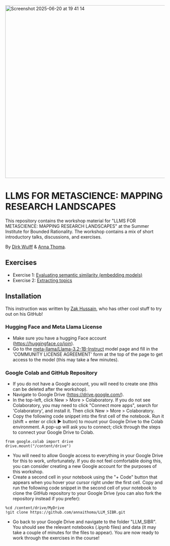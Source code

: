 <img width="545" alt="Screenshot 2025-06-20 at 19 41 14" src="https://github.com/user-attachments/assets/69203158-f81d-4afb-ac09-d192ca250f56" />

# LLMS FOR METASCIENCE: MAPPING RESEARCH LANDSCAPES
This repository contains the workshop material for "LLMS FOR METASCIENCE: MAPPING RESEARCH LANDSCAPES" at the Summer Institute for Bounded Rationality. The workshop contains a mix of short introductory talks, discussions, and exercises.

By [Dirk Wulff](https://www.mpib-berlin.mpg.de/person/93374/2549) & [Anna Thoma](https://www.mpib-berlin.mpg.de/staff/anna-thoma). 

## Exercises
* Exercise 1: [Evaluating semantic similarity (embedding models)](https://github.com/annaithoma/LLM_SIBR/blob/main/1_embeddings_map.ipynb)
* Exercise 2: [Extracting topics](https://github.com/annaithoma/LLM_SIBR/blob/main/1_embeddings_map.ipynb)

## Installation
This instruction was written by [Zak Hussain](https://github.com/Zak-Hussain), who has other cool stuff to try out on his GitHub!

### Hugging Face and Meta Llama License
* Make sure you have a hugging Face account (https://huggingface.co/join).
* Go to the [meta-llama/Llama-3.2-1B-Instruct](https://huggingface.co/meta-llama/Llama-3.2-1B-Instruct) model page and fill in the 'COMMUNITY LICENSE AGREEMENT' form at the top of the page to get access to the model (this may take a few minutes).

### Google Colab and GitHub Repository
* If you do not have a Google account, you will need to create one (this can be deleted after the workshop).
* Navigate to Google Drive (https://drive.google.com/).
* In the top-left, click New > More > Colaboratory. If you do not see Colaboratory, you may need to click "Connect more apps", search for 'Colaboratory', and install it. Then click New > More > Colaboratory.
* Copy the following code snippet into the first cell of the notebook. Run it (shift + enter or click ► button) to mount your Google Drive to the Colab environment. A pop-up will ask you to connect; click through the steps to connect your Google Drive to Colab.
```
from google.colab import drive
drive.mount("/content/drive")
```
* You will need to allow Google access to everything in your Google Drive for this to work, unfortunately. If you do not feel comfortable doing this, you can consider creating a new Google account for the purposes of this workshop.
* Create a second cell in your notebook using the "+ Code" button that appears when you hover your cursor right under the first cell. Copy and run the following code snippet in the second cell of your notebook to clone the GitHub repository to your Google Drive (you can also fork the repository instead if you prefer):
```
%cd /content/drive/MyDrive
!git clone https://github.com/annaithoma/LLM_SIBR.git
```
* Go back to your Google Drive and navigate to the folder "LLM_SIBR". You should see the relevant notebooks (.ipynb files) and data (it may take a couple of minutes for the files to appear). You are now ready to work through the exercises in the course!
